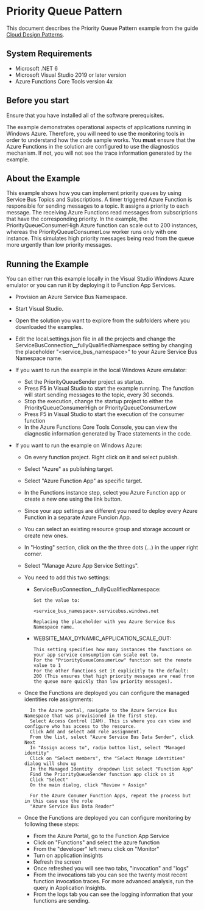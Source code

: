 ﻿# Priority Queue Pattern

This document describes the Priority Queue Pattern example from the guide [Cloud Design Patterns](http://aka.ms/Cloud-Design-Patterns).

## System Requirements

* Microsoft .NET 6
* Microsoft Visual Studio 2019 or later version
* Azure Functions Core Tools version 4x

## Before you start

Ensure that you have installed all of the software prerequisites.

The example demonstrates operational aspects of applications running in Windows Azure. Therefore, you will need to use the monitoring tools in order to understand how the code sample works. You **must** ensure that the Azure Functions in the solution are configured to use the diagnostics mechanism. If not, you will not see the trace information generated by the example.

## About the Example

This example shows how you can implement priority queues by using Service Bus Topics and Subscriptions. A timer triggered Azure Function is responsible for sending messages to a topic. It assigns a priority to each message. The receiving Azure Functions read messages from subscriptions that have the corresponding priority. In the example, the PriorityQueueConsumerHigh Azure function can scale out to 200 instances, whereas the PriorityQueueConsumerLow worker runs only with one instance. This simulates high priority messages being read from the queue more urgently than low priority messages.

## Running the Example

You can either run this example locally in the Visual Studio Windows Azure emulator or you can run it by deploying it to Function App Services.

* Provision an Azure Service Bus Namespace.
* Start Visual Studio.
* Open the solution you want to explore from the subfolders where you downloaded the examples.
* Edit the local.settings.json file in all the projects and change the ServiceBusConnection__fullyQualifiedNamespace setting by changing the placeholder "<service_bus_namespace>"  to your Azure Service Bus Namespace name.

* If you want to run the example in the local Windows Azure emulator:
	* Set the PriorityQueueSender project as startup.
	* Press F5 in Visual Studio to start the example running. The function will start sending messages to the topic, every 30 seconds.
	* Stop the execution, change the startup project to either the PriorityQueueConsumerHigh or PriorityQueueConsumerLow
	* Press F5 in Visual Studio to start the execution of the consumer function
	* In the Azure Functions Core Tools Console, you can view the diagnostic information generated by Trace statements in the code.

* If you want to run the example on Windows Azure:
	* On every function project. Right click on it and select publish.
	* Select "Azure" as publishing target.
	* Select "Azure Function App" as specific target.
	* In the Functions instance step, select you Azure Function app or create a new one using the link button.
	* Since your app settings are different you need to deploy every Azure Function in a separate Azure Funcion App.
	* You can select an existing resource group and storage account or create new ones.
	* In "Hosting" section, click on the the three dots (...) in the upper right corner.
	* Select "Manage Azure App Service Settings".
	* You need to add this two settings:

	  - ServiceBusConnection__fullyQualifiedNamespace:

			Set the value to:

	  		<service_bus_namespace>.servicebus.windows.net

			Replacing the placeholder with you Azure Service Bus Namespace name.

	  - WEBSITE_MAX_DYNAMIC_APPLICATION_SCALE_OUT:

	  		This setting specifies how many instances the functions on your app service consumption can scale out to.
			For the "PriorityQueueConsumerLow" function set the remote value to 1
			For the other functions set it explicitly to the default: 200 (This ensures that high priority messages are read from the queue more quickly than low priority messages).

	* Once the Functions are deployed you can configure the managed identities role assignments:

			In the Azure portal, navigate to the Azure Service Bus Namespace that was provisioned in the first step.
			Select Access Control (IAM). This is where you can view and configure who has access to the resource.
			Click Add and select add role assignment.
			From the list, select "Azure Service Bus Data Sender", click Next
			In "Assign access to", radio button list, select "Managed identity"
			Click on "Select members", the "Select Manage identities" dialog will show up
			In the Managed Identity  dropdown list select "Function App"
			Find the PriorityQueueSender function app click on it
			Click "Select"
			On the main dialog, click "Review + Assign"

			For the Azure Conumer Function Apps, repeat the process but in this case use the role
			"Azure Service Bus Data Reader"

	* Once the Functions are deployed you can configure monitoring by following these steps:

		- From the Azure Portal, go to the Function App Service
		- Click on "Functions" and select the azure function
		- From the "developer" left menu click on "Monitor"
		- Turn on application insights
		- Refresh the screen
		- Once refreshed you will see two tabs, "invocation" and "logs"
		- From the invocations tab you can see the twenty most recent function invocation traces. For more advanced analysis, run the query in Application Insights. 
		- From the logs tab you can see the logging information that your functions are sending.




